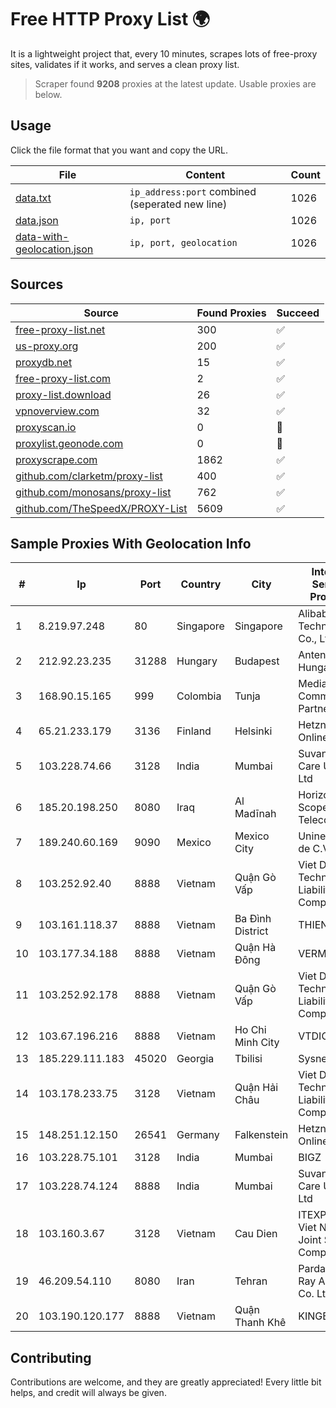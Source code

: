 
# Free HTTP Proxy List 🌍

It is a lightweight project that, every 10 minutes, scrapes lots of free-proxy sites, validates if it works, and serves a clean proxy list.


> Scraper found **9208** proxies at the latest update. Usable proxies are below.

## Usage

Click the file format that you want and copy the URL.


|File|Content|Count|
|----|-------|-----|
|[data.txt](https://raw.githubusercontent.com/themiralay/Proxy-List-World/master/data.txt)|`ip_address:port` combined (seperated new line)|1026|
|[data.json](https://raw.githubusercontent.com/themiralay/Proxy-List-World/master/data.json)|`ip, port`|1026|
|[data-with-geolocation.json](https://raw.githubusercontent.com/themiralay/Proxy-List-World/master/data-with-geolocation.json)|`ip, port, geolocation`|1026|

## Sources

|Source|Found Proxies|Succeed|
|------|-------------|-------|
|[free-proxy-list.net](https://free-proxy-list.net)|300|✅|
|[us-proxy.org](https://www.us-proxy.org)|200|✅|
|[proxydb.net](http://proxydb.net)|15|✅|
|[free-proxy-list.com](https://free-proxy-list.com/?page=&port=&type%5B%5D=http&type%5B%5D=https&up_time=0&search=Search)|2|✅|
|[proxy-list.download](https://www.proxy-list.download/HTTP)|26|✅|
|[vpnoverview.com](https://vpnoverview.com/privacy/anonymous-browsing/free-proxy-servers)|32|✅|
|[proxyscan.io](https://www.proxyscan.io)|0|🚫|
|[proxylist.geonode.com](https://proxylist.geonode.com/api/proxy-list?limit=300&page=1&sort_by=lastChecked&sort_type=desc&protocols=http,https)|0|🚫|
|[proxyscrape.com](https://api.proxyscrape.com/v2/?request=displayproxies&protocol=http&timeout=10000&country=all&ssl=all&anonymity=all)|1862|✅|
|[github.com/clarketm/proxy-list](https://raw.githubusercontent.com/clarketm/proxy-list/master/proxy-list-raw.txt)|400|✅|
|[github.com/monosans/proxy-list](https://raw.githubusercontent.com/monosans/proxy-list/main/proxies/http.txt)|762|✅|
|[github.com/TheSpeedX/PROXY-List](https://raw.githubusercontent.com/TheSpeedX/PROXY-List/master/http.txt)|5609|✅|


## Sample Proxies With Geolocation Info

|#|Ip|Port|Country|City|Internet Service Provider|
|-|--|----|-------|----|-------------------------|
|1|8.219.97.248|80|Singapore|Singapore|Alibaba (US) Technology Co., Ltd.|
|2|212.92.23.235|31288|Hungary|Budapest|Antenna Hungaria|
|3|168.90.15.165|999|Colombia|Tunja|Media Commerce Partners S.A|
|4|65.21.233.179|3136|Finland|Helsinki|Hetzner Online GmbH|
|5|103.228.74.66|3128|India|Mumbai|Suvan Medi Care Unit Pvt Ltd|
|6|185.20.198.250|8080|Iraq|Al Madīnah|Horizon Scope Mobile Telecom WLL|
|7|189.240.60.169|9090|Mexico|Mexico City|Uninet S.A. de C.V.|
|8|103.252.92.40|8888|Vietnam|Quận Gò Vấp|Viet Digital Technology Liability Company|
|9|103.161.118.37|8888|Vietnam|Ba Đình District|THIENCO|
|10|103.177.34.188|8888|Vietnam|Quận Hà Đông|VERMOS|
|11|103.252.92.178|8888|Vietnam|Quận Gò Vấp|Viet Digital Technology Liability Company|
|12|103.67.196.216|8888|Vietnam|Ho Chi Minh City|VTDIGITAL|
|13|185.229.111.183|45020|Georgia|Tbilisi|Sysnet LLC|
|14|103.178.233.75|3128|Vietnam|Quận Hải Châu|Viet Digital Technology Liability Company|
|15|148.251.12.150|26541|Germany|Falkenstein|Hetzner Online GmbH|
|16|103.228.75.101|3128|India|Mumbai|BIGZ|
|17|103.228.74.124|8888|India|Mumbai|Suvan Medi Care Unit Pvt Ltd|
|18|103.160.3.67|3128|Vietnam|Cau Dien|ITEXPERT Viet Nam Joint Stock Company|
|19|46.209.54.110|8080|Iran|Tehran|Pardazeshgar Ray Azma Co. Ltd.|
|20|103.190.120.177|8888|Vietnam|Quận Thanh Khê|KINGBOND|



## Contributing

Contributions are welcome, and they are greatly appreciated! Every
little bit helps, and credit will always be given.

